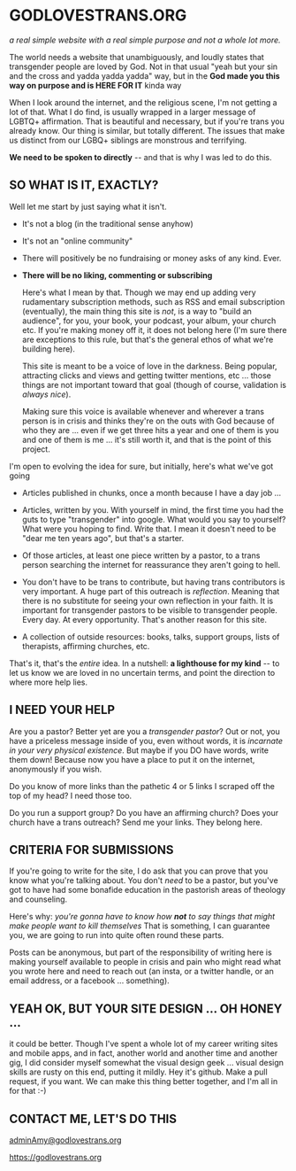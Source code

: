 # GODLOVESTRANS.ORG

*a real simple website with a real simple purpose and not a whole lot more.*

The world needs a website that unambiguously, and loudly states that transgender people are loved by God. Not in that usual "yeah but your sin and the cross and yadda yadda yadda" way, but in the **God made you this way on purpose and is HERE FOR   IT** kinda way

When I look around the internet, and the religious scene, I'm not getting a lot of that. What I do find, is usually wrapped in a larger message of LGBTQ+ affirmation. That is beautiful and necessary, but if you're trans you already know. Our thing is similar, but totally different. The issues that make us distinct from our LGBQ+ siblings are monstrous and terrifying.

**We need to be spoken to directly** -- and that is why I was led to do this.

## SO WHAT IS IT, EXACTLY?

Well let me start by just saying what it isn't.

* It's not a blog (in the traditional sense anyhow)
* It's not an "online community"
* There will positively be no fundraising or money asks of any kind. Ever.


* **There will be no liking, commenting or subscribing**

    Here's what I mean by that. Though we may end up adding very rudamentary subscription methods, such as RSS and email subscription (eventually), the main thing this site is *not*, is a way to "build an audience", for you, your book, your podcast, your album, your church etc. If you're making money off it, it does not belong here (I'm sure there are exceptions to this rule, but that's the general ethos of what we're building here).

    This site is meant to be a voice of love in the darkness. Being popular, attracting clicks and views and getting twitter mentions, etc ... those things are not important toward that goal (though of course, validation is *always nice*).

    Making sure this voice is available whenever and wherever a trans person is in crisis and thinks they're on the outs with God because of who they are ... even if we get three hits a year and one of them is you and one of them is me ... it's still worth it, and that is the point of this project.


I'm open to evolving the idea for sure, but initially, here's what we've got going

* Articles published in chunks, once a month because I have a day job ...

* Articles, written by you. With yourself in mind, the first time you had the guts to type "transgender" into google. What would you say to yourself? What were you hoping to find. Write that. I mean it doesn't need to be "dear me ten years ago", but that's a starter.

* Of those articles, at least one piece written by a pastor, to a trans person searching the internet for reassurance they aren't going to hell.

* You don't have to be trans to contribute, but having trans contributors is very important. A huge part of this outreach is *reflection*. Meaning that there is no substitute for seeing your own reflection in your faith. It is important for transgender pastors to be visible to transgender people. Every day. At every opportunity. That's another reason for this site.

* A collection of outside resources: books, talks, support groups, lists of therapists, affirming churches, etc.

That's it, that's the *entire* idea. In a nutshell: **a lighthouse for my kind** -- to let us know we are loved in no uncertain terms, and point the direction to where more help lies.



## I NEED YOUR HELP

Are you a pastor? Better yet are you a *transgender pastor*? Out or not, you have a priceless message inside of you, even without words, it is *incarnate in your very physical existence*. But maybe if you DO have words, write them down! Because now you have a place to put it on the internet, anonymously if you wish.

Do you know of more links than the pathetic 4 or 5 links I scraped off the top of my head? I need those too.

Do you run a support group? Do you have an affirming church? Does your church have a trans outreach? Send me your links. They belong here.


## CRITERIA FOR SUBMISSIONS

If you're going to write for the site, I do ask that you can prove that you know what you're talking about. You don't *need* to be a pastor, but you've got to have had some bonafide education in the pastorish areas of theology and counseling.

Here's why: *you're gonna have to know how **not** to say things that might make people want to kill themselves* That is something, I can guarantee you, we are going to run into quite often round these parts.

Posts can be anonymous, but part of the responsibility of writing here is making yourself available to people in crisis and pain who might read what you wrote here and need to reach out (an insta, or a twitter handle, or an email address, or a facebook ... something).


## YEAH OK, BUT YOUR SITE DESIGN ... OH HONEY ...

it could be better. Though I've spent a whole lot of my career writing sites and mobile apps, and in fact, another world and another time and another gig, I did consider myself somewhat the visual design geek ... visual design skills are rusty on this end, putting it mildly. Hey it's github. Make a pull request, if you want. We can make this thing better together, and I'm all in for that :-)


## CONTACT ME, LET'S DO THIS

adminAmy@godlovestrans.org

https://godlovestrans.org
